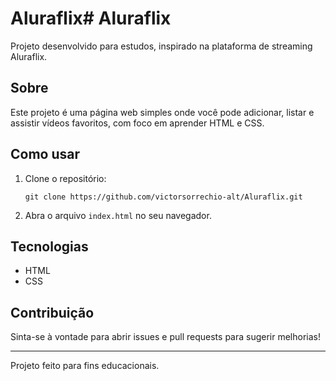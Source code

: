 # Aluraflix# Aluraflix

Projeto desenvolvido para estudos, inspirado na plataforma de streaming Aluraflix.

## Sobre

Este projeto é uma página web simples onde você pode adicionar, listar e assistir vídeos favoritos, com foco em aprender HTML e CSS.

## Como usar

1. Clone o repositório:
   ```
   git clone https://github.com/victorsorrechio-alt/Aluraflix.git
   ```
2. Abra o arquivo `index.html` no seu navegador.

## Tecnologias

- HTML
- CSS

## Contribuição

Sinta-se à vontade para abrir issues e pull requests para sugerir melhorias!

---

Projeto feito para fins educacionais.
